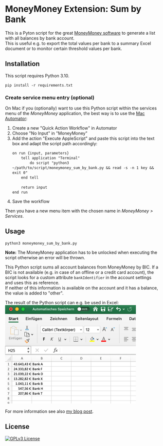 # MoneyMoney Extension: Sum by Bank

This is a Pyton script for the great [MoneyMoney software](https://moneymoney-app.com/) to generate a list with all balances by bank account.  
This is useful e.g. to export the total values per bank to a summary Excel document or to monitor certain threshold values per bank.

## Installation

This script requires Python 3.10.

```
pip install -r requirements.txt
```

### Create service menu entry (optional)
On Mac if you (optionally) want to use this Python script within the services menu of the _MoneyMoney_ application, the best way is to use the [Mac Automator](https://support.apple.com/de-de/guide/automator/aut73234890a/mac): 
1. Create a new "Quick Action Workflow" in Automator 
2. Choose "No Input" in "MoneyMoney"
3. Add the action "Execute AppleScript" and paste this script into the text box and adapt the script path accordingly:
   ```applescript
   on run {input, parameters}
       tell application "Terminal"
           do script "python3 ~/path/to/script/moneymoney_sum_by_bank.py && read -s -n 1 key && exit 0"
       end tell
       
       return input
   end run
   ```
4. Save the workflow

Then you have a new menu item with the chosen name in _MoneyMoney > Services_.

## Usage

```shell
python3 moneymoney_sum_by_bank.py
```

**Note:** The MoneyMoney application has to be unlocked when executing the script otherwise an error will be thrown.

This Python script sums all account balances from MoneyMoney by BIC. If a BIC is not available (e.g. in case of an offline or a credit card account),
the script looks for a custom attribute `bankIdentifier` in the account settings and uses this as reference.  
If neither of this information is available on the account and it has a balance, the value is added to "other".

The result of the Python script can e.g. be used in Excel:  
![Excel file with sums by bank account](moneymoney-sum-by-bank.png "Excel file with sums by bank account")

For more information see also [my blog post](https://dev-investor.de/finanz-apps/money-money/maximum-pro-bank-extension/).

## License

[![GPLv3 License](https://img.shields.io/badge/License-GPL%20v3-yellow.svg)](https://opensource.org/licenses/)